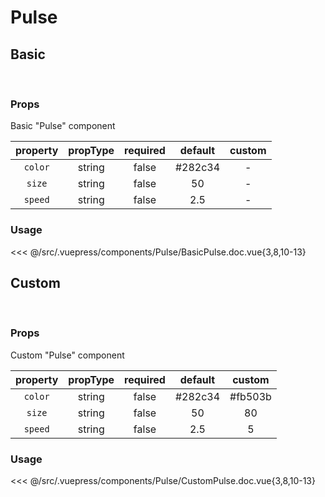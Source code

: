 # Pulse

## **Basic**

<br>
<client-only>
<Pulse />
</client-only>

### Props

Basic "Pulse" component

| property | propType | required | default | custom |
| :------: | :------: | :------: | :-----: | :----: |
| `color`  |  string  |  false   | #282c34 |   -    |
|  `size`  |  string  |  false   |   50    |   -    |
| `speed`  |  string  |  false   |   2.5   |   -    |

### Usage

<<< @/src/.vuepress/components/Pulse/BasicPulse.doc.vue{3,8,10-13}

## **Custom**

<br>
<client-only>
<Pulse color="#fb503b" size="80" speed="5" />
</client-only>

### Props

Custom "Pulse" component

| property | propType | required | default | custom  |
| :------: | :------: | :------: | :-----: | :-----: |
| `color`  |  string  |  false   | #282c34 | #fb503b |
|  `size`  |  string  |  false   |   50    |   80    |
| `speed`  |  string  |  false   |   2.5   |    5    |

### Usage

<<< @/src/.vuepress/components/Pulse/CustomPulse.doc.vue{3,8,10-13}
